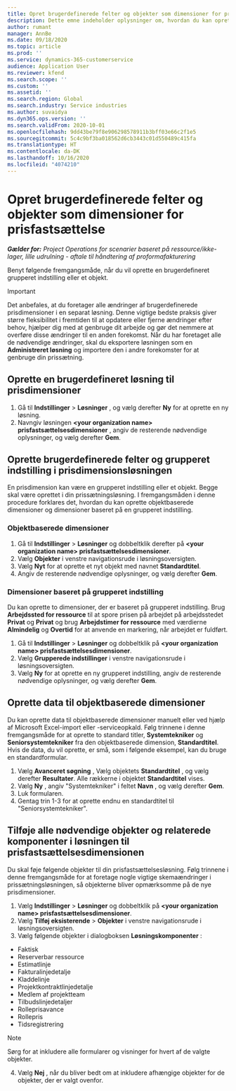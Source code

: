 ```yaml
---
title: Opret brugerdefinerede felter og objekter som dimensioner for prisfastsættelse
description: Dette emne indeholder oplysninger om, hvordan du kan oprette brugerdefinerede grupperede indstillinger eller objekter.
author: rumant
manager: AnnBe
ms.date: 09/18/2020
ms.topic: article
ms.prod: ''
ms.service: dynamics-365-customerservice
audience: Application User
ms.reviewer: kfend
ms.search.scope: ''
ms.custom: ''
ms.assetid: ''
ms.search.region: Global
ms.search.industry: Service industries
ms.author: suvaidya
ms.dyn365.ops.version: ''
ms.search.validFrom: 2020-10-01
ms.openlocfilehash: 9dd43be79f8e906298578911b3bff03e66c2f1e5
ms.sourcegitcommit: 5c4c9bf3ba018562d6cb3443c01d550489c415fa
ms.translationtype: HT
ms.contentlocale: da-DK
ms.lasthandoff: 10/16/2020
ms.locfileid: "4074210"
---
```

# <a name="create-custom-fields-and-entities-as-pricing-dimensions"></a>Opret brugerdefinerede felter og objekter som dimensioner for prisfastsættelse

_**Gælder for:** Project Operations for scenarier baseret på ressource/ikke-lager, lille udrulning - aftale til håndtering af proformafakturering_

Benyt følgende fremgangsmåde, når du vil oprette en brugerdefineret grupperet indstilling eller et objekt.

> [!IMPORTANT]
> Det anbefales, at du foretager alle ændringer af brugerdefinerede prisdimensioner i en separat løsning. Denne vigtige bedste praksis giver større fleksibilitet i fremtiden til at opdatere eller fjerne ændringer efter behov, hjælper dig med at genbruge dit arbejde og gør det nemmere at overføre disse ændringer til en anden forekomst. Når du har foretaget alle de nødvendige ændringer, skal du eksportere løsningen som en **Administreret løsning** og importere den i andre forekomster for at genbruge din prissætning.


## <a name="create-a-custom-solution-for-pricing-dimensions"></a>Oprette en brugerdefineret løsning til prisdimensioner
1. Gå til **Indstillinger** > **Løsninger** , og vælg derefter **Ny** for at oprette en ny løsning. 
2. Navngiv løsningen **\<your organization name> prisfastsættelsesdimensioner** , angiv de resterende nødvendige oplysninger, og vælg derefter **Gem**.
  
## <a name="create-custom-fields-and-option-sets-in-the-pricing-dimension-solution"></a>Oprette brugerdefinerede felter og grupperet indstilling i prisdimensionsløsningen

En prisdimension kan være en grupperet indstilling eller et objekt. Begge skal være oprettet i din prissætningsløsning. I fremgangsmåden i denne procedure forklares det, hvordan du kan oprette objektbaserede dimensioner og dimensioner baseret på en grupperet indstilling.

### <a name="entity-based-dimensions"></a>Objektbaserede dimensioner

1. Gå til **Indstillinger** > **Løsninger** og dobbeltklik derefter på **\<your organization name> prisfastsættelsesdimensioner**.
2. Vælg **Objekter** i venstre navigationsrude i løsningsoversigten.
3. Vælg **Nyt** for at oprette et nyt objekt med navnet **Standardtitel**. 
4. Angiv de resterende nødvendige oplysninger, og vælg derefter **Gem**.


### <a name="option-set-based-dimensions"></a>Dimensioner baseret på grupperet indstilling 
Du kan oprette to dimensioner, der er baseret på grupperet indstilling. Brug **Arbejdssted for ressource** til at spore prisen på arbejdet på arbejdsstedet **Privat** og **Privat** og brug **Arbejdstimer for ressource** med værdierne **Almindelig** og **Overtid** for at anvende en markering, når arbejdet er fuldført.


1. Gå til **Indstillinger** > **Løsninger** og dobbeltklik på **\<your organization name> prisfastsættelsesdimensioner**. 
2. Vælg **Grupperede indstillinger** i venstre navigationsrude i løsningsoversigten. 
3. Vælg **Ny** for at oprette en ny grupperet indstilling, angiv de resterende nødvendige oplysninger, og vælg derefter **Gem**.

## <a name="create-data-for-entity-based-dimensions"></a>Oprette data til objektbaserede dimensioner

Du kan oprette data til objektbaserede dimensioner manuelt eller ved hjælp af Microsoft Excel-import eller -serviceopkald. Følg trinnene i denne fremgangsmåde for at oprette to standard titler, **Systemtekniker** og **Seniorsystemtekniker** fra den objektbaserede dimension, **Standardtitel**. Hvis de data, du vil oprette, er små, som i følgende eksempel, kan du bruge en standardformular.

1. Vælg **Avanceret søgning** , Vælg objektets **Standardtitel** , og vælg derefter **Resultater**. Alle rækkerne i objektet **Standardtitel** vises.
2. Vælg **Ny** , angiv "Systemtekniker" i feltet **Navn** , og vælg derefter **Gem**.
3. Luk formularen. 
4. Gentag trin 1-3 for at oprette endnu en standardtitel til "Seniorsystemtekniker".

## <a name="add-all-required-entities-and-related-components-to-the-pricing-dimension-solution"></a>Tilføje alle nødvendige objekter og relaterede komponenter i løsningen til prisfastsættelsesdimensionen
Du skal føje følgende objekter til din prisfastsættelsesløsning. Følg trinnene i denne fremgangsmåde for at foretage nogle vigtige skemaændringer i prissætningsløsningen, så objekterne bliver opmærksomme på de nye prisdimensioner.

1. Vælg **Indstillinger** > **Løsninger** og dobbeltklik på **\<your organization name> prisfastsættelsesdimensioner**. 
2. Vælg **Tilføj eksisterende** > **Objekter** i venstre navigationsrude i løsningsoversigten.
3. Vælg følgende objekter i dialogboksen **Løsningskomponenter** :

  - Faktisk
  - Reserverbar ressource
  - Estimatlinje
  - Fakturalinjedetalje
  - Kladdelinje
  - Projektkontraktlinjedetalje
  - Medlem af projektteam
  - Tilbudslinjedetaljer
  - Rolleprisavance
  - Rollepris 
  - Tidsregistrering 


> [!NOTE]
> Sørg for at inkludere alle formularer og visninger for hvert af de valgte objekter.

4. Vælg **Nej** , når du bliver bedt om at inkludere afhængige objekter for de objekter, der er valgt ovenfor.

